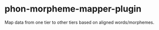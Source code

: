 # phon-morpheme-mapper-plugin

Map data from one tier to other tiers based on aligned words/morphemes.
